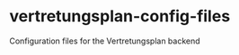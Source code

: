 vertretungsplan-config-files
============================

Configuration files for the Vertretungsplan backend
